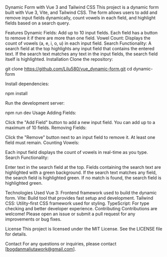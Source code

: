 Dynamic Form with Vue 3 and Tailwind CSS
This project is a dynamic form built with Vue 3, Vite, and Tailwind CSS. The form allows users to add and remove input fields dynamically, count vowels in each field, and highlight fields based on a search query.

Features
Dynamic Fields: Add up to 10 input fields. Each field has a button to remove it if there are more than one field.
Vowel Count: Displays the count of vowels (a, e, i, o, u) in each input field.
Search Functionality: A search field at the top highlights any input field that contains the entered text. If the search text matches any text in the input fields, the search field itself is highlighted.
Installation
Clone the repository:

git clone https://github.com/Lilu580/vue_dynamic-form.git
cd dynamic-form

Install dependencies:

npm install

Run the development server:

npm run dev
Usage
Adding Fields:

Click the "Add Field" button to add a new input field.
You can add up to a maximum of 10 fields.
Removing Fields:

Click the "Remove" button next to an input field to remove it.
At least one field must remain.
Counting Vowels:

Each input field displays the count of vowels in real-time as you type.
Search Functionality:

Enter text in the search field at the top.
Fields containing the search text are highlighted with a green background.
If the search text matches any field, the search field is highlighted green. If no match is found, the search field is highlighted green.

Technologies Used
Vue 3: Frontend framework used to build the dynamic form.
Vite: Build tool that provides fast setup and development.
Tailwind CSS: Utility-first CSS framework used for styling.
TypeScript: For type checking and better developer experience.
Contributing
Contributions are welcome! Please open an issue or submit a pull request for any improvements or bug fixes.

License
This project is licensed under the MIT License. See the LICENSE file for details.

Contact
For any questions or inquiries, please contact [bogdanmaliutawork@gmail.com].